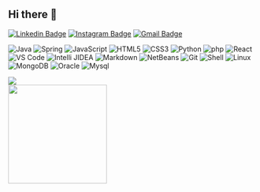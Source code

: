 ## Hi there 👋

[![Linkedin Badge](https://img.shields.io/badge/-Adam-blue?style=flat&logo=Linkedin&logoColor=white&link=https://www.linkedin.com/in/adam-schlee/)](https://www.linkedin.com/in/adam-schlee/)
[![Instagram Badge](https://img.shields.io/badge/-@AdSchl2e-purple?style=flat&logo=instagram&logoColor=white&link=https://instagram.com/adschl2e/)](https://instagram.com/adschl2e)
[![Gmail Badge](https://img.shields.io/badge/-ad.schlee-c14438?style=flat&logo=Gmail&logoColor=white&link=mailto:ad.schlee@gmail.com)](mailto:ad.schlee@gmail.com)

![Java](https://img.shields.io/badge/-Java-black?style=flat-circle&logo=java)
![Spring](https://img.shields.io/badge/-Spring-black?style=flat-circle&logo=spring)
![JavaScript](https://img.shields.io/badge/-JavaScript-black?style=flat-circle&logo=javascript)
![HTML5](https://img.shields.io/badge/-HTML5-black?style=flat-circle&logo=html5) 
![CSS3](https://img.shields.io/badge/-CSS3-black?style=flat-circle&logo=css3)
![Python](https://img.shields.io/badge/-Python-black?style=flat-circle&logo=Python)
![php](https://img.shields.io/badge/-php-black?style=flat-circle&logo=php)
![React](https://img.shields.io/badge/-React-black?style=flat-circle&logo=react)
![VS Code](https://img.shields.io/badge/-VSCode-black?style=flat-circle&logo=VSCode)
![Intelli JIDEA](https://img.shields.io/badge/-IntelliJIDEA-black?style=flat-circle&logo=IntelliJIDEA) 
![Markdown](https://img.shields.io/badge/-Markdown-black?style=flat-circle&logo=markdown)
![NetBeans](https://img.shields.io/badge/-NetBeans-black?style=flat-circle&logo=netbeans)
![Git](https://img.shields.io/badge/-Git-black?style=flat-circle&logo=git)
![Shell](https://img.shields.io/badge/-Shell-black?style=flat-circle&logo=shell)
![Linux](https://img.shields.io/badge/-Linux-black?style=flat-circle&logo=Linux)
[](https://img.shields.io/badge/-GitHub-black?style=flat-circle&logo=GitHub)
![MongoDB](https://img.shields.io/badge/-MongoDB-black?style=flat-circle&logo=MongoDB)
![Oracle](https://img.shields.io/badge/-Oracle-black?style=flat-circle&logo=Oracle)
![Mysql](https://img.shields.io/badge/-Mysql-black?style=flat-circle&logo=mysql)

<picture>
    <source media="(prefers-color-scheme: dark)" srcset="https://github-readme-stats-ouuan.vercel.app/api?username=AdSchl2E&theme=github_dark&show_icons=true">
    <img src="https://github-readme-stats-ouuan.vercel.app/api?username=AdSchl2E&show_icons=true">
</picture>
<div>
    <img height="200px" src="https://github-readme-stats-api-holic-x.vercel.app/api/top-langs/?username=AdSchl2E&theme=github_dark&layout=compact"/>
</div>



<!--
**AdSchl2E/AdSchl2E** is a ✨ _special_ ✨ repository because its `README.md` (this file) appears on your GitHub profile.

Here are some ideas to get you started:

- 🔭 I’m currently working on ...
- 🌱 I’m currently learning ...
- 👯 I’m looking to collaborate on ...
- 🤔 I’m looking for help with ...
- 💬 Ask me about ...
- 📫 How to reach me: ...
- 😄 Pronouns: ...
- ⚡ Fun fact: ...
-->
